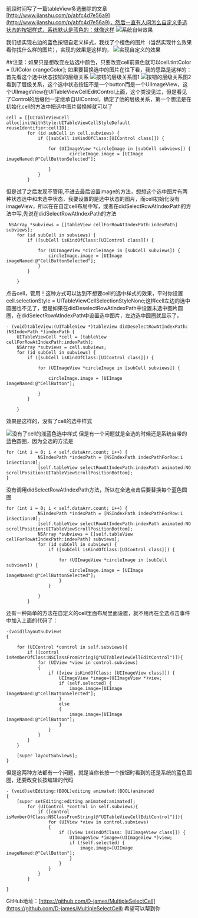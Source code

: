前段时间写了一篇tableView多选删除的文章[http://www.jianshu.com/p/abfc4d7e56a9](http://www.jianshu.com/p/abfc4d7e56a9)，然后一直有人问怎么自定义多选状态的按钮样式，系统默认是蓝色的：就像这样
![系统自带效果](http://upload-images.jianshu.io/upload_images/1737720-9984f30951895136.png?imageMogr2/auto-orient/strip%7CimageView2/2/w/1240)

我们想实现右边的蓝色按钮自定义样式，我找了个橙色的图片（当然实现什么效果看你找什么样的图片），实现的效果是这样的，
![实现自定义的效果](http://upload-images.jianshu.io/upload_images/1737720-704f9c7c4d2b47ae.png?imageMogr2/auto-orient/strip%7CimageView2/2/w/1240)

##注意：如果只是想改变左边选中颜色，只要改变cell前景色就可以cell.tintColor = [UIColor orangeColor];
如果要替换选中的图片在往下看，我的思路是这样的：首先看这个选中状态按钮的层级关系
![按钮的层级关系图1](http://upload-images.jianshu.io/upload_images/1737720-e818f1f71a98763c.png?imageMogr2/auto-orient/strip%7CimageView2/2/w/1240)
![按钮的层级关系图2](http://upload-images.jianshu.io/upload_images/1737720-17ec6fa60163baa0.png?imageMogr2/auto-orient/strip%7CimageView2/2/w/1240)
看到了层级关系，这个选中状态按钮不是一个button而是一个UIImageView，这个UIImageView在UITableViewCellEditControl上面，这个类没见过，但是看见了Control的后缀他一定继承自UIControl，确定了他的层级关系，第一个想法是在初始化cell的方法中把选中图片替换掉就可以了
```
cell = [[UITableViewCell alloc]initWithStyle:UITableViewCellStyleDefault reuseIdentifier:cellID];
        for (id subCell in cell.subviews) {
            if ([subCell isKindOfClass:[UIControl class]]) {
                
                for (UIImageView *circleImage in [subCell subviews]) {
                        circleImage.image = [UIImage imageNamed:@"CellButtonSelected"];
                    
                }
            }
        }
```
但是试了之后发现不管用,不进去最后设置image的方法，想想这个选中图片有两种状态选中和未选中状态，我要设置的是选中状态的图片，而cell初始化没有imageView，所以在在自定cell布局中写，或者在didSelectRowAtIndexPath的方法中写,先说在didSelectRowAtIndexPath的方法
```
 NSArray *subviews = [[tableView cellForRowAtIndexPath:indexPath] subviews];
    for (id subCell in subviews) {
        if ([subCell isKindOfClass:[UIControl class]]) {
            
            for (UIImageView *circleImage in [subCell subviews]) {
                circleImage.image = [UIImage imageNamed:@"CellButtonSelected"];
            }
        }
        
    }
```
点击cell，管用！这种方式可以达到不想要cell的选中样式的效果，平时你设置cell.selectionStyle = UITableViewCellSelectionStyleNone;这样cell左边的选中圆圈也不见了，但是如果在didDeselectRowAtIndexPath中设置未选中图片圆圈，在didSelectRowAtIndexPath中设置选中图片，左边选中圆圈就显示了。
```
- (void)tableView:(UITableView *)tableView didDeselectRowAtIndexPath:(NSIndexPath *)indexPath {
    UITableViewCell *cell = [tableView cellForRowAtIndexPath:indexPath];
    NSArray *subviews = cell.subviews;
    for (id subCell in subviews) {
        if ([subCell isKindOfClass:[UIControl class]]) {
            
            for (UIImageView *circleImage in [subCell subviews]) {

                circleImage.image = [UIImage imageNamed:@"CellButton"];

            }
        }
        
    }
```
效果是这样的，没有了cell的选中样式

![没有了cell的浅蓝色选中样式](http://upload-images.jianshu.io/upload_images/1737720-37777523ab69557e.png?imageMogr2/auto-orient/strip%7CimageView2/2/w/1240)
但是有一个问题就是全选的时候还是系统自带的蓝色圆圈，因为全选的方法是
```
for (int i = 0; i < self.dataArr.count; i++) {
            NSIndexPath *indexPath = [NSIndexPath indexPathForRow:i inSection:0];
            [self.tableView selectRowAtIndexPath:indexPath animated:NO scrollPosition:UITableViewScrollPositionBottom];
}
```
没有调用didSelectRowAtIndexPath方法，所以在全选点击后要替换每个蓝色圆圈
```
for (int i = 0; i < self.dataArr.count; i++) {
            NSIndexPath *indexPath = [NSIndexPath indexPathForRow:i inSection:0];
            [self.tableView selectRowAtIndexPath:indexPath animated:NO scrollPosition:UITableViewScrollPositionBottom];
            NSArray *subviews = [[self.tableView cellForRowAtIndexPath:indexPath] subviews];
            for (id subCell in subviews) {
                if ([subCell isKindOfClass:[UIControl class]]) {
                    
                    for (UIImageView *circleImage in [subCell subviews]) {
                        circleImage.image = [UIImage imageNamed:@"CellButtonSelected"];
                    }
                }
                
            }   
        }
```
还有一种简单的方法在自定义的cell里面布局里面设置，就不用再在全选点击事件中加入上面的代码了：
```
-(void)layoutSubviews
{
   
    for (UIControl *control in self.subviews){
        if ([control isMemberOfClass:NSClassFromString(@"UITableViewCellEditControl")]){
            for (UIView *view in control.subviews)
            {
                if ([view isKindOfClass: [UIImageView class]]) {
                    UIImageView *image=(UIImageView *)view;
                    if (self.selected) {
                        image.image=[UIImage imageNamed:@"CellButtonSelected"];
                    }
                    else
                    {
                        image.image=[UIImage imageNamed:@"CellButton"];
                    }
                }
            }
        }
    }
    
    [super layoutSubviews];
}
```
但是这两种方法都有一个问题，就是当你长按一个按钮时看到的还是系统的蓝色圆圈，还要改变长按编辑的代码
```
- (void)setEditing:(BOOL)editing animated:(BOOL)animated
{
    [super setEditing:editing animated:animated];
        for (UIControl *control in self.subviews){
            if ([control isMemberOfClass:NSClassFromString(@"UITableViewCellEditControl")]){
                for (UIView *view in control.subviews)
                {
                    if ([view isKindOfClass: [UIImageView class]]) {
                        UIImageView *image=(UIImageView *)view;
                        if (!self.selected) {
                            image.image=[UIImage imageNamed:@"CellButton"];
                        }
                    }
                }
            }
        }
    
}
```
GitHub地址：[https://github.com/D-james/MultipleSelectCell](https://github.com/D-james/MultipleSelectCell)
希望可以帮到你